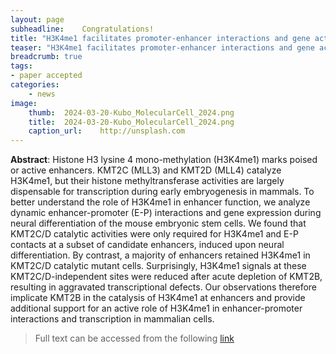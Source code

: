 ```yaml
---
layout:	page
subheadline:	Congratulations!
title: "H3K4me1 facilitates promoter-enhancer interactions and gene activation during embryonic stem cell differentiation"
teaser: "H3K4me1 facilitates promoter-enhancer interactions and gene activation during embryonic stem cell differentiation"
breadcrumb: true
tags:
- paper accepted
categories:
    - news
image:
    thumb: 	2024-03-20-Kubo_MolecularCell_2024.png
    title:	2024-03-20-Kubo_MolecularCell_2024.png
    caption_url: 	http://unsplash.com
---
```


<b>Abstract</b>:
Histone H3 lysine 4 mono-methylation (H3K4me1) marks poised or active enhancers. KMT2C (MLL3) and KMT2D (MLL4) catalyze H3K4me1, but their histone methyltransferase activities are largely dispensable for transcription during early embryogenesis in mammals. To better understand the role of H3K4me1 in enhancer function, we analyze dynamic enhancer-promoter (E-P) interactions and gene expression during neural differentiation of the mouse embryonic stem cells. We found that KMT2C/D catalytic activities were only required for H3K4me1 and E-P contacts at a subset of candidate enhancers, induced upon neural differentiation. By contrast, a majority of enhancers retained H3K4me1 in KMT2C/D catalytic mutant cells. Surprisingly, H3K4me1 signals at these KMT2C/D-independent sites were reduced after acute depletion of KMT2B, resulting in aggravated transcriptional defects. Our observations therefore implicate KMT2B in the catalysis of H3K4me1 at enhancers and provide additional support for an active role of H3K4me1 in enhancer-promoter interactions and transcription in mammalian cells.
> Full text can be accessed from the following [link](https://www.cell.com/molecular-cell/fulltext/S1097-2765(24)00171-0)
